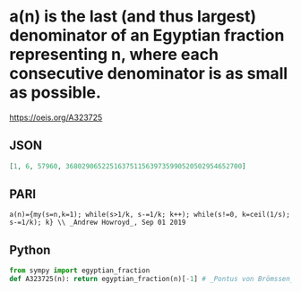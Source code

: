 # a\(n\) is the last \(and thus largest\) denominator of an Egyptian fraction representing n, where each consecutive denominator is as small as possible\.
https://oeis.org/A323725
## JSON
```JSON
[1, 6, 57960, 36802906522516375115639735990520502954652700]
```
## PARI
```PARI
a(n)={my(s=n,k=1); while(s>1/k, s-=1/k; k++); while(s!=0, k=ceil(1/s); s-=1/k); k} \\ _Andrew Howroyd_, Sep 01 2019
```
## Python
```Python
from sympy import egyptian_fraction
def A323725(n): return egyptian_fraction(n)[-1] # _Pontus von Brömssen_, Aug 03 2020
```
